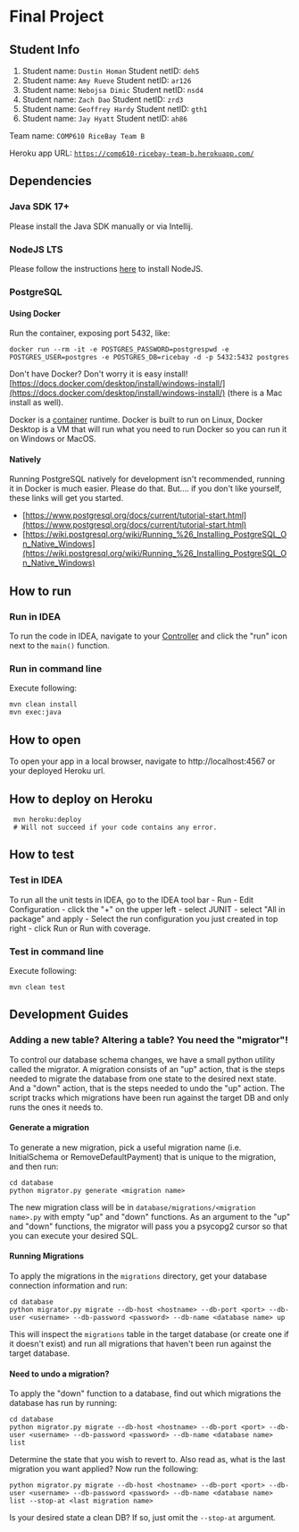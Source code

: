 # Final Project

## Student Info

1. Student name: `Dustin Homan`   Student netID: `deh5`
2. Student name: `Amy Rueve`   Student netID: `ar126`
3. Student name: `Nebojsa Dimic`   Student netID: `nsd4`
4. Student name: `Zach Dao`   Student netID: `zrd3`
5. Student name: `Geoffrey Hardy`   Student netID: `gth1`
6. Student name: `Jay Hyatt`   Student netID: `ah86`

Team name: `COMP610 RiceBay Team B`

Heroku app URL: [`https://comp610-ricebay-team-b.herokuapp.com/`](https://comp610-ricebay-team-b.herokuapp.com/)

## Dependencies
### Java SDK 17+

Please install the Java SDK manually or via Intellij.

### NodeJS LTS

Please follow the instructions [here](https://nodejs.org/en/download/) to install NodeJS.

### PostgreSQL

#### Using Docker

Run the container, exposing port 5432, like:

```shell
docker run --rm -it -e POSTGRES_PASSWORD=postgrespwd -e POSTGRES_USER=postgres -e POSTGRES_DB=ricebay -d -p 5432:5432 postgres
```

Don't have Docker? Don't worry it is easy install! [https://docs.docker.com/desktop/install/windows-install/](https://docs.docker.com/desktop/install/windows-install/) (there is a Mac install as well).

Docker is a [container](https://www.docker.com/resources/what-container/) runtime. Docker is built to run on Linux, Docker Desktop is a VM that will run what you need to run Docker so you can run it on Windows or MacOS.

#### Natively

Running PostgreSQL natively for development isn't recommended, running it in Docker is much easier. Please do that. But.... if you don't like yourself, these links will get you started.

 * [https://www.postgresql.org/docs/current/tutorial-start.html](https://www.postgresql.org/docs/current/tutorial-start.html)
 * [https://wiki.postgresql.org/wiki/Running_%26_Installing_PostgreSQL_On_Native_Windows](https://wiki.postgresql.org/wiki/Running_%26_Installing_PostgreSQL_On_Native_Windows)

## How to run

### Run in IDEA

To run the code in IDEA, navigate
to your [Controller](src/main/java/edu/rice/comp610/controller/Controller.java)
and click the "run" icon next to the `main()` function.

### Run in command line

Execute following:

```shell
mvn clean install
mvn exec:java
```

## How to open
To open your app in a local browser, navigate to http://localhost:4567 or your deployed Heroku url. 
## How to deploy on Heroku
```shell
 mvn heroku:deploy
 # Will not succeed if your code contains any error.
```

## How to test

### Test in IDEA

To run all the unit tests in IDEA, go to the IDEA tool bar - Run - Edit Configuration - click the "+" on the upper left -
select JUNIT - select "All in package" and apply - Select the run configuration you just created in top right - click
Run or Run with coverage.

### Test in command line

Execute following:

```shell
mvn clean test
```

## Development Guides

### Adding a new table? Altering a table? You need the "migrator"!

To control our database schema changes, we have a small python utility called the migrator. A migration consists of an
"up" action, that is the steps needed to migrate the database from one state to the desired next state. And a "down" action,
that is the steps needed to undo the "up" action. The script tracks which migrations have been run against the target DB and
only runs the ones it needs to.

#### Generate a migration

To generate a new migration, pick a useful migration name (i.e. InitialSchema or RemoveDefaultPayment) that is unique to
the migration, and then run:

```shell
cd database
python migrator.py generate <migration name>
```

The new migration class will be in `database/migrations/<migration name>.py` with empty "up" and "down" functions. As an
argument to the "up" and "down" functions, the migrator will pass you a psycopg2 cursor so that you can execute your
desired SQL.

#### Running Migrations

To apply the migrations in the `migrations` directory, get your database connection information and run:

```shell
cd database
python migrator.py migrate --db-host <hostname> --db-port <port> --db-user <username> --db-password <password> --db-name <database name> up
```

This will inspect the `migrations` table in the target database (or create one if it doesn't exist) and run all migrations
that haven't been run against the target database.

#### Need to undo a migration?

To apply the "down" function to a database, find out which migrations the database has run by running:

```shell
cd database
python migrator.py migrate --db-host <hostname> --db-port <port> --db-user <username> --db-password <password> --db-name <database name> list
```

Determine the state that you wish to revert to. Also read as, what is the last migration you want applied? Now run the following:

```shell
python migrator.py migrate --db-host <hostname> --db-port <port> --db-user <username> --db-password <password> --db-name <database name> list --stop-at <last migration name>
```

Is your desired state a clean DB? If so, just omit the `--stop-at` argument.